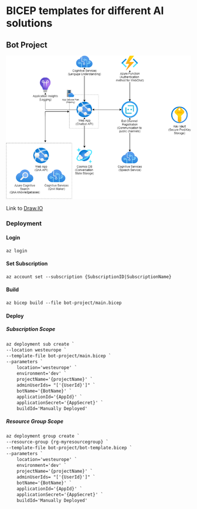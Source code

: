 # BICEP templates for different AI solutions

## Bot Project
![Architecture Schema](bot-project/bot-project.png)

Link to [Draw.IO](bot-project/bot-project.drawio)

### Deployment
#### Login
```
az login
```

#### Set Subscription
```
az account set --subscription {SubscriptionID|SubscriptionName}
```

#### Build
```
az bicep build --file bot-project/main.bicep
```

#### Deploy
##### Subscription Scope
```
az deployment sub create `
--location westeurope `
--template-file bot-project/main.bicep `
--parameters `
    location='westeurope' `
    environment='dev' `
    projectName='{projectName}' `
    adminUserIds= "['{UserId}']" `
    botName='{BotName}' `
    applicationId='{AppId}' `
    applicationSecret='{AppSecret}' `
    buildId='Manually Deployed'
```

##### Resource Group Scope
```
az deployment group create `
--resource-group {rg-myresourcegroup} `
--template-file bot-project/bot-template.bicep `
--parameters `
    location='westeurope' `
    environment='dev' `
    projectName='{projectName}' `
    adminUserIds= "['{UserId}']" `
    botName='{BotName}' `
    applicationId='{AppId}' `
    applicationSecret='{AppSecret}' `
    buildId='Manually Deployed'
```